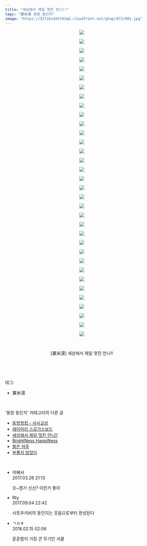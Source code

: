 ```yaml
---
title: "세상에서 제일 멋진 언니!!"
tags: "粟米湯 동방_동인지"
image: "https://d2l1b145ht03q6.cloudfront.net/ghap/972/001.jpg"
---
```

<div class="article">
<p style="text-align: center; clear: none; float: none;"><img src="{{ site.imgserver1 }}/ghap/972/001.jpg"/></p>
<p style="text-align: center; clear: none; float: none;"><img src="{{ site.imgserver1 }}/ghap/972/002.jpg"/></p>
<p style="text-align: center; clear: none; float: none;"><img src="{{ site.imgserver1 }}/ghap/972/003.jpg"/></p>
<p style="text-align: center; clear: none; float: none;"><img src="{{ site.imgserver1 }}/ghap/972/004.jpg"/></p>
<p style="text-align: center; clear: none; float: none;"><img src="{{ site.imgserver1 }}/ghap/972/005.jpg"/></p>
<p style="text-align: center; clear: none; float: none;"><img src="{{ site.imgserver1 }}/ghap/972/006.jpg"/></p>
<p style="text-align: center; clear: none; float: none;"><img src="{{ site.imgserver1 }}/ghap/972/007.jpg"/></p>
<p style="text-align: center; clear: none; float: none;"><img src="{{ site.imgserver1 }}/ghap/972/008.jpg"/></p>
<p style="text-align: center; clear: none; float: none;"><img src="{{ site.imgserver1 }}/ghap/972/009.jpg"/></p>
<p style="text-align: center; clear: none; float: none;"><img src="{{ site.imgserver1 }}/ghap/972/010.jpg"/></p>
<p style="text-align: center; clear: none; float: none;"><img src="{{ site.imgserver1 }}/ghap/972/011.jpg"/></p>
<p style="text-align: center; clear: none; float: none;"><img src="{{ site.imgserver1 }}/ghap/972/012.jpg"/></p>
<p style="text-align: center; clear: none; float: none;"><img src="{{ site.imgserver1 }}/ghap/972/013.jpg"/></p>
<p style="text-align: center; clear: none; float: none;"><img src="{{ site.imgserver1 }}/ghap/972/014.jpg"/></p>
<p style="text-align: center; clear: none; float: none;"><img src="{{ site.imgserver1 }}/ghap/972/015.jpg"/></p>
<p style="text-align: center; clear: none; float: none;"><img src="{{ site.imgserver1 }}/ghap/972/016.jpg"/></p>
<p style="text-align: center; clear: none; float: none;"><img src="{{ site.imgserver1 }}/ghap/972/017.jpg"/></p>
<p style="text-align: center; clear: none; float: none;"><img src="{{ site.imgserver1 }}/ghap/972/018.jpg"/></p>
<p style="text-align: center; clear: none; float: none;"><img src="{{ site.imgserver1 }}/ghap/972/019.jpg"/></p>
<p style="text-align: center; clear: none; float: none;"><img src="{{ site.imgserver1 }}/ghap/972/020.jpg"/></p>
<p style="text-align: center; clear: none; float: none;"><img src="{{ site.imgserver1 }}/ghap/972/021.jpg"/></p>
<p style="text-align: center; clear: none; float: none;"><img src="{{ site.imgserver1 }}/ghap/972/022.jpg"/></p>
<p style="text-align: center; clear: none; float: none;"><img src="{{ site.imgserver1 }}/ghap/972/023.jpg"/></p>
<p style="text-align: center; clear: none; float: none;"><img src="{{ site.imgserver1 }}/ghap/972/024.jpg"/></p>
<p style="text-align: center; clear: none; float: none;"><img src="{{ site.imgserver1 }}/ghap/972/025.jpg"/></p>
<p style="text-align: center; clear: none; float: none;"><img src="{{ site.imgserver1 }}/ghap/972/026.jpg"/></p>
<p style="text-align: center; clear: none; float: none;"><img src="{{ site.imgserver1 }}/ghap/972/027.jpg"/></p>
<p style="text-align: center; clear: none; float: none;"><img src="{{ site.imgserver1 }}/ghap/972/028.jpg"/></p>
<p style="text-align: center; clear: none; float: none;"><img src="{{ site.imgserver1 }}/ghap/972/029.jpg"/></p>
<p style="text-align: center; clear: none; float: none;"><img src="{{ site.imgserver1 }}/ghap/972/030.jpg"/></p>
<p style="text-align: center; clear: none; float: none;"><img src="{{ site.imgserver1 }}/ghap/972/031.jpg"/></p>
<p style="text-align: center; clear: none; float: none;"><img src="{{ site.imgserver1 }}/ghap/972/032.jpg"/></p>
<p style="text-align: center; clear: none; float: none;"><img src="{{ site.imgserver1 }}/ghap/972/033.jpg"/></p>
<p style="text-align: center; clear: none; float: none;"><img src="{{ site.imgserver1 }}/ghap/972/034.jpg"/></p>
<p style="text-align: center; clear: none; float: none;"><br/></p>
<p style="text-align: center; clear: none; float: none;">[粟米湯] 세상에서 제일 멋진 언니!!</p>
<p><br/></p>
</div><br/>
<div class="tagTrail">
<p>태그: </p>
<ul>
<li>粟米湯</li>
</ul>
</div><br/>
<div class="another">
<p>'동방 동인지' 카테고리의 다른 글</p>
<ul>
<li><a href="/ghap_974">동방청첩 - 사사교상</a></li>
<li><a href="/ghap_973">레이마리 스모가스보드</a></li>
<li><a href="/ghap_972">세상에서 제일 멋진 언니!!</a></li>
<li><a href="/ghap_970">BrightNess HappiNess</a></li>
<li><a href="/ghap_969">붉은 저주</a></li>
<li><a href="/ghap_968">부풀지 않았다</a></li>
</ul>
</div><br/>
<div class="cb_module cb_fluid">
<div class="cb_wrt cb_profile">
<div class="comment">
<ul>
<li class="cb_thumb_off" id="comment14949769">
<div class="cb_comment_area">
<div class="cb_info_area">
<div class="cb_section">
<span class="cb_nick_name">어째서</span>
</div>
<div class="cb_section">
<span class="cb_date">2017.03.26 21:13 </span>
</div>
</div>
<div class="cb_dsc_comment">
<p class="cb_dsc">
											오~뭔가 신선? 이런거 좋아
										</p>
</div>
</div></li>
<li class="cb_thumb_off" id="comment15076279">
<div class="cb_comment_area">
<div class="cb_info_area">
<div class="cb_section">
<span class="cb_nick_name">Rty</span>
</div>
<div class="cb_section">
<span class="cb_date">2017.09.04 22:42 </span>
</div>
</div>
<div class="cb_dsc_comment">
<p class="cb_dsc">
											사토우키비의 동인지는 웃음으로부터 완성된다
										</p>
</div>
</div></li>
<li class="cb_thumb_off" id="comment15199907">
<div class="cb_comment_area">
<div class="cb_info_area">
<div class="cb_section">
<span class="cb_nick_name">ㄱㅁㅎ</span>
</div>
<div class="cb_section">
<span class="cb_date">2018.02.15 02:06 </span>
</div>
</div>
<div class="cb_dsc_comment">
<p class="cb_dsc">
											훈훈함이 가장 큰 무기인 서클
										</p>
</div>
</div></li>
</ul>
</div>
</div><!-- commentList close -->
</div><br/>
